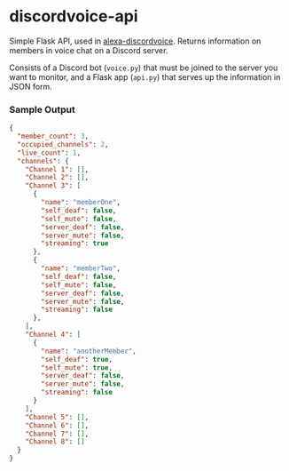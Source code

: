 # discordvoice-api
Simple Flask API, used in [alexa-discordvoice](https://github.com/timTam97/alexa-discordvoice). Returns information on members in voice chat on a Discord server.

Consists of a Discord bot (`voice.py`) that must be joined to the server you want to monitor, and a Flask app (`api.py`) that serves up the information in JSON form.

### Sample Output
```json
{
  "member_count": 3,
  "occupied_channels": 2,
  "live_count": 1,
  "channels": {
    "Channel 1": [],
    "Channel 2": [],
    "Channel 3": [
      {
        "name": "memberOne",
        "self_deaf": false,
        "self_mute": false,
        "server_deaf": false,
        "server_mute": false,
        "streaming": true
      },
      {
        "name": "memberTwo",
        "self_deaf": false,
        "self_mute": false,
        "server_deaf": false,
        "server_mute": false,
        "streaming": false
      },
    ],
    "Channel 4": [
      {
        "name": "anotherMember",
        "self_deaf": true,
        "self_mute": true,
        "server_deaf": false,
        "server_mute": false,
        "streaming": false
      }
    ],
    "Channel 5": [],
    "Channel 6": [],
    "Channel 7": [],
    "Channel 8": []
  }
}
```
